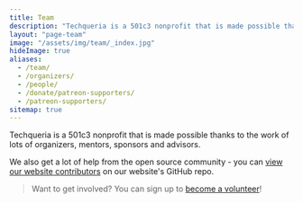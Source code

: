 ```yaml
---
title: Team
description: "Techqueria is a 501c3 nonprofit that is made possible thanks to the work of lots of organizers, mentors, sponsors and advisors."
layout: "page-team"
image: "/assets/img/team/_index.jpg"
hideImage: true
aliases:
  - /team/
  - /organizers/
  - /people/
  - /donate/patreon-supporters/
  - /patreon-supporters/
sitemap: true
---
```


Techqueria is a 501c3 nonprofit that is made possible thanks to the work of lots of organizers, mentors, sponsors and advisors.

We also get a lot of help from the open source community - you can <a href="https://github.com/techqueria/website/graphs/contributors" rel="noopener" target="_blank">view our website contributors</a> on our website's GitHub repo.

> Want to get involved? You can sign up to [become a volunteer](/support-us/volunteer)!
